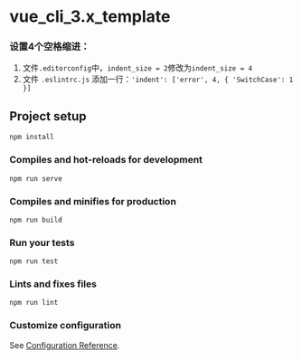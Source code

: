 # vue_cli_3.x_template

### 设置4个空格缩进：
1. 文件`.editorconfig`中，`indent_size = 2`修改为`indent_size = 4`
2. 文件 `.eslintrc.js` 添加一行：`'indent': ['error', 4, { 'SwitchCase': 1 }]`

## Project setup
```
npm install
```

### Compiles and hot-reloads for development
```
npm run serve
```

### Compiles and minifies for production
```
npm run build
```

### Run your tests
```
npm run test
```

### Lints and fixes files
```
npm run lint
```

### Customize configuration
See [Configuration Reference](https://cli.vuejs.org/config/).
